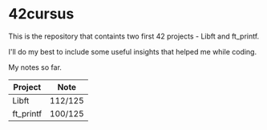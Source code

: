 # 42cursus
This is the repository that containts two first 42 projects - Libft and ft_printf. 

I'll do my best to include some useful insights that helped me while coding. 

My notes so far. 

|Project      | Note |
| ----------- | ----------- |
| Libft       |112/125|
| ft_printf   | 100/125     |
